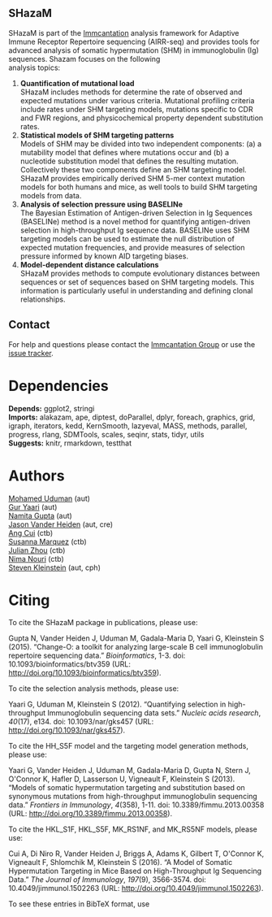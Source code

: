 SHazaM
-------------------------------------------------------------------------------

SHazaM is part of the [Immcantation](http://immcantation.readthedocs.io) 
analysis framework for Adaptive Immune Receptor Repertoire sequencing 
(AIRR-seq) and provides tools for advanced analysis of somatic hypermutation 
(SHM) in immunoglobulin (Ig) sequences. Shazam focuses on the following  
analysis topics:

1. **Quantification of mutational load**  
   SHazaM includes methods for determine the rate of observed and expected 
   mutations under various criteria. Mutational profiling criteria include 
   rates under SHM targeting models, mutations specific to CDR and FWR 
   regions, and physicochemical property dependent substitution rates.
2. **Statistical models of SHM targeting patterns**  
   Models of SHM may be divided into two independent components: 
   (a) a mutability model that defines where mutations occur and (b) a 
   nucleotide substitution model that defines the resulting mutation. 
   Collectively these two components define an SHM targeting model.
   SHazaM provides empirically derived SHM 5-mer context mutation models 
   for both humans and mice, as well tools to build SHM targeting models
   from data. 
3. **Analysis of selection pressure using BASELINe**  
   The Bayesian Estimation of Antigen-driven Selection in Ig Sequences 
   (BASELINe) method is a novel method for quantifying antigen-driven 
   selection in high-throughput Ig sequence data. BASELINe uses SHM 
   targeting models can be used to estimate the null distribution of 
   expected mutation frequencies, and provide measures of selection 
   pressure informed by known AID targeting biases.
4. **Model-dependent distance calculations**  
   SHazaM provides methods to compute evolutionary distances between 
   sequences or set of sequences based on SHM targeting models. This 
   information is particularly useful in understanding and defining 
   clonal relationships.

Contact
-------------------------------------------------------------------------------

For help and questions please contact the [Immcantation Group](mailto:immcantation@googlegroups.com)
or use the [issue tracker](https://bitbucket.org/kleinstein/shazam/issues?status=new&status=open).


# Dependencies

**Depends:** ggplot2, stringi  
**Imports:** alakazam, ape, diptest, doParallel, dplyr, foreach, graphics, grid, igraph, iterators, kedd, KernSmooth, lazyeval, MASS, methods, parallel, progress, rlang, SDMTools, scales, seqinr, stats, tidyr, utils  
**Suggests:** knitr, rmarkdown, testthat


# Authors

[Mohamed Uduman](mailto:mohamed.uduman@yale.edu) (aut)  
[Gur Yaari](mailto:gur.yaari@biu.ac.il) (aut)  
[Namita Gupta](mailto:namita.gupta@yale.edu) (aut)  
[Jason Vander Heiden](mailto:jason.vanderheiden@yale.edu) (aut, cre)  
[Ang Cui](mailto:angcui@mit.edu) (ctb)  
[Susanna Marquez](mailto:susanna.marquez@yale.edu) (ctb)  
[Julian Zhou](mailto:julian.zhou@yale.edu) (ctb)  
[Nima Nouri](mailto:nima.nouri@yale.edu) (ctb)  
[Steven Kleinstein](mailto:steven.kleinstein@yale.edu) (aut, cph)


# Citing


To cite the SHazaM package in publications, please
use:

Gupta N, Vander Heiden J, Uduman M, Gadala-Maria D,
Yaari G, Kleinstein S (2015). “Change-O: a toolkit
for analyzing large-scale B cell immunoglobulin
repertoire sequencing data.” _Bioinformatics_, 1-3.
doi: 10.1093/bioinformatics/btv359 (URL:
http://doi.org/10.1093/bioinformatics/btv359).

To cite the selection analysis methods, please use:

Yaari G, Uduman M, Kleinstein S (2012). “Quantifying
selection in high-throughput Immunoglobulin
sequencing data sets.” _Nucleic acids research_,
*40*(17), e134. doi: 10.1093/nar/gks457 (URL:
http://doi.org/10.1093/nar/gks457).

To cite the HH_S5F model and the targeting model
generation methods, please use:

Yaari G, Vander Heiden J, Uduman M, Gadala-Maria D,
Gupta N, Stern J, O'Connor K, Hafler D, Lasserson U,
Vigneault F, Kleinstein S (2013). “Models of somatic
hypermutation targeting and substitution based on
synonymous mutations from high-throughput
immunoglobulin sequencing data.” _Frontiers in
Immunology_, *4*(358), 1-11. doi:
10.3389/fimmu.2013.00358 (URL:
http://doi.org/10.3389/fimmu.2013.00358).

To cite the HKL_S1F, HKL_S5F, MK_RS1NF, and MK_RS5NF
models, please use:

Cui A, Di Niro R, Vander Heiden J, Briggs A, Adams K,
Gilbert T, O'Connor K, Vigneault F, Shlomchik M,
Kleinstein S (2016). “A Model of Somatic
Hypermutation Targeting in Mice Based on
High-Throughput Ig Sequencing Data.” _The Journal of
Immunology_, *197*(9), 3566-3574. doi:
10.4049/jimmunol.1502263 (URL:
http://doi.org/10.4049/jimmunol.1502263).

To see these entries in BibTeX format, use

